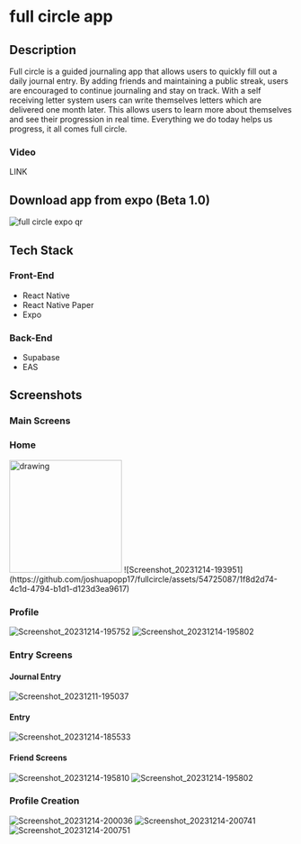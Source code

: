 # full circle app

## Description

Full circle is a guided journaling app that allows users to quickly fill out a daily journal entry. By adding friends and maintaining a public streak, users are encouraged to continue journaling and stay on track. With a self receiving letter system users can write themselves letters which are delivered one month later. This allows users to learn more about themselves and see their progression in real time. Everything we do today helps us progress, it all comes full circle.

### Video

LINK

## Download app from expo (Beta 1.0)

![full circle expo qr](https://github.com/joshuapopp17/fullcircle/assets/54725087/a5755852-cc53-41ee-a0c3-f53ca670f93d)

## Tech Stack
### Front-End
- React Native
- React Native Paper
- Expo

### Back-End
- Supabase
- EAS

## Screenshots

### Main Screens
### Home
<img src="[https://github.com/joshuapopp17/fullcircle/assets/54725087/b4406689-fd1a-4265-8ce1-edb5bcade9a6" alt="drawing" width="200"/>
![Screenshot_20231214-193951](https://github.com/joshuapopp17/fullcircle/assets/54725087/1f8d2d74-4c1d-4794-b1d1-d123d3ea9617)

### Profile
![Screenshot_20231214-195752](https://github.com/joshuapopp17/fullcircle/assets/54725087/e067e0ac-24ae-451c-a1ab-0900f4e11e0a)
![Screenshot_20231214-195802](https://github.com/joshuapopp17/fullcircle/assets/54725087/310166dd-5d2b-43b7-a302-8505a0e17919)

### Entry Screens
#### Journal Entry
![Screenshot_20231211-195037](https://github.com/joshuapopp17/fullcircle/assets/54725087/59eb1b8f-32d8-4a11-a92f-2e813c7012d7)

#### Entry
![Screenshot_20231214-185533](https://github.com/joshuapopp17/fullcircle/assets/54725087/f8eaf42b-ad8b-4558-8709-fab11854f584)

#### Friend Screens
![Screenshot_20231214-195810](https://github.com/joshuapopp17/fullcircle/assets/54725087/1bb7f27c-a684-41b9-bf42-844085dd5460)
![Screenshot_20231214-195802](https://github.com/joshuapopp17/fullcircle/assets/54725087/cf7913b2-97d1-44d7-b195-374cf8c809c1)

### Profile Creation
![Screenshot_20231214-200036](https://github.com/joshuapopp17/fullcircle/assets/54725087/8b22b22f-d7b4-4f7e-9521-83b4dd9854f4)
![Screenshot_20231214-200741](https://github.com/joshuapopp17/fullcircle/assets/54725087/46b69dcf-63e5-42e2-ac45-0989e7bea825)
![Screenshot_20231214-200751](https://github.com/joshuapopp17/fullcircle/assets/54725087/41b249bb-86a0-4b23-adcf-bd3783b043de)
